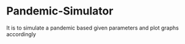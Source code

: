 # Pandemic-Simulator
It is to simulate a pandemic based given parameters and plot graphs accordingly
